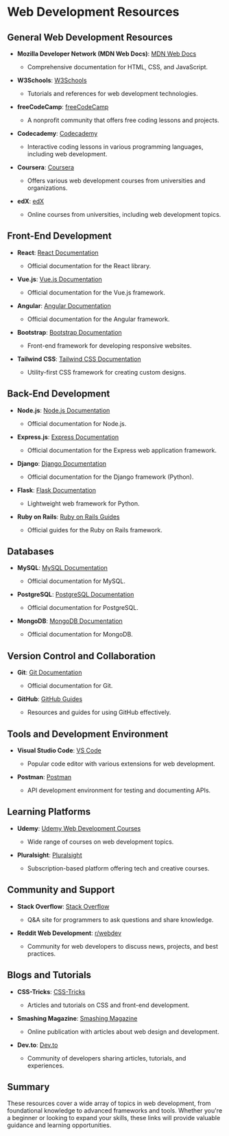 # Web Development Resources

## General Web Development Resources

- **Mozilla Developer Network (MDN Web Docs)**: [MDN Web Docs](https://developer.mozilla.org/)

  - Comprehensive documentation for HTML, CSS, and JavaScript.

- **W3Schools**: [W3Schools](https://www.w3schools.com/)

  - Tutorials and references for web development technologies.

- **freeCodeCamp**: [freeCodeCamp](https://www.freecodecamp.org/)

  - A nonprofit community that offers free coding lessons and projects.

- **Codecademy**: [Codecademy](https://www.codecademy.com/)

  - Interactive coding lessons in various programming languages, including web development.

- **Coursera**: [Coursera](https://www.coursera.org/)

  - Offers various web development courses from universities and organizations.

- **edX**: [edX](https://www.edx.org/)
  - Online courses from universities, including web development topics.

## Front-End Development

- **React**: [React Documentation](https://reactjs.org/docs/getting-started.html)

  - Official documentation for the React library.

- **Vue.js**: [Vue.js Documentation](https://vuejs.org/v2/guide/)

  - Official documentation for the Vue.js framework.

- **Angular**: [Angular Documentation](https://angular.io/docs)

  - Official documentation for the Angular framework.

- **Bootstrap**: [Bootstrap Documentation](https://getbootstrap.com/docs/5.0/getting-started/introduction/)

  - Front-end framework for developing responsive websites.

- **Tailwind CSS**: [Tailwind CSS Documentation](https://tailwindcss.com/docs)
  - Utility-first CSS framework for creating custom designs.

## Back-End Development

- **Node.js**: [Node.js Documentation](https://nodejs.org/en/docs/)

  - Official documentation for Node.js.

- **Express.js**: [Express Documentation](https://expressjs.com/)

  - Official documentation for the Express web application framework.

- **Django**: [Django Documentation](https://www.djangoproject.com/start/)

  - Official documentation for the Django framework (Python).

- **Flask**: [Flask Documentation](https://flask.palletsprojects.com/en/2.0.x/)

  - Lightweight web framework for Python.

- **Ruby on Rails**: [Ruby on Rails Guides](https://guides.rubyonrails.org/)
  - Official guides for the Ruby on Rails framework.

## Databases

- **MySQL**: [MySQL Documentation](https://dev.mysql.com/doc/)

  - Official documentation for MySQL.

- **PostgreSQL**: [PostgreSQL Documentation](https://www.postgresql.org/docs/)

  - Official documentation for PostgreSQL.

- **MongoDB**: [MongoDB Documentation](https://docs.mongodb.com/)
  - Official documentation for MongoDB.

## Version Control and Collaboration

- **Git**: [Git Documentation](https://git-scm.com/doc)

  - Official documentation for Git.

- **GitHub**: [GitHub Guides](https://guides.github.com/)
  - Resources and guides for using GitHub effectively.

## Tools and Development Environment

- **Visual Studio Code**: [VS Code](https://code.visualstudio.com/)

  - Popular code editor with various extensions for web development.

- **Postman**: [Postman](https://www.postman.com/)
  - API development environment for testing and documenting APIs.

## Learning Platforms

- **Udemy**: [Udemy Web Development Courses](https://www.udemy.com/courses/search/?q=web%20development)

  - Wide range of courses on web development topics.

- **Pluralsight**: [Pluralsight](https://www.pluralsight.com/)
  - Subscription-based platform offering tech and creative courses.

## Community and Support

- **Stack Overflow**: [Stack Overflow](https://stackoverflow.com/)

  - Q&A site for programmers to ask questions and share knowledge.

- **Reddit Web Development**: [r/webdev](https://www.reddit.com/r/webdev/)
  - Community for web developers to discuss news, projects, and best practices.

## Blogs and Tutorials

- **CSS-Tricks**: [CSS-Tricks](https://css-tricks.com/)

  - Articles and tutorials on CSS and front-end development.

- **Smashing Magazine**: [Smashing Magazine](https://www.smashingmagazine.com/)

  - Online publication with articles about web design and development.

- **Dev.to**: [Dev.to](https://dev.to/)
  - Community of developers sharing articles, tutorials, and experiences.

## Summary

These resources cover a wide array of topics in web development, from foundational knowledge to advanced frameworks and tools. Whether you're a beginner or looking to expand your skills, these links will provide valuable guidance and learning opportunities.
